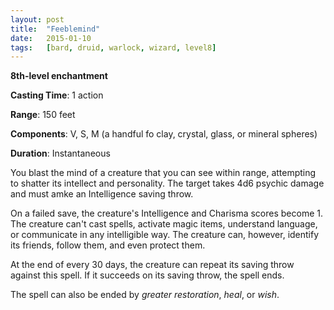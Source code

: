 ```yaml
---
layout: post
title:  "Feeblemind"
date:   2015-01-10
tags:   [bard, druid, warlock, wizard, level8]
---
```


**8th-level enchantment**

**Casting Time**: 1 action

**Range**: 150 feet

**Components**: V, S, M (a handful fo clay, crystal, glass, or mineral spheres)

**Duration**: Instantaneous

You blast the mind of a creature that you can see within range, attempting to shatter its intellect and personality. The target takes 4d6 psychic damage and must amke an Intelligence saving throw.

On a failed save, the creature's Intelligence and Charisma scores become 1. The creature can't cast spells, activate magic items, understand language, or communicate in any intelligible way. The creature can, however, identify its friends, follow them, and even protect them.

At the end of every 30 days, the creature can repeat its saving throw against this spell. If it succeeds on its saving throw, the spell ends.

The spell can also be ended by _greater restoration_, _heal_, or _wish_.
